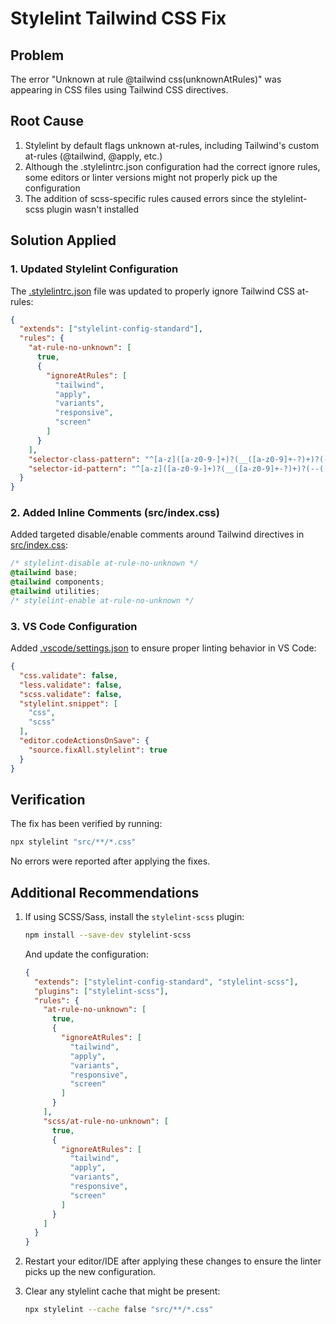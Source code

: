 # Stylelint Tailwind CSS Fix

## Problem
The error "Unknown at rule @tailwind css(unknownAtRules)" was appearing in CSS files using Tailwind CSS directives.

## Root Cause
1. Stylelint by default flags unknown at-rules, including Tailwind's custom at-rules (@tailwind, @apply, etc.)
2. Although the .stylelintrc.json configuration had the correct ignore rules, some editors or linter versions might not properly pick up the configuration
3. The addition of scss-specific rules caused errors since the stylelint-scss plugin wasn't installed

## Solution Applied

### 1. Updated Stylelint Configuration
The [.stylelintrc.json](file:///c:/Users/vinay/carrental/azure-drive-hub/.stylelintrc.json) file was updated to properly ignore Tailwind CSS at-rules:

```json
{
  "extends": ["stylelint-config-standard"],
  "rules": {
    "at-rule-no-unknown": [
      true,
      {
        "ignoreAtRules": [
          "tailwind",
          "apply",
          "variants",
          "responsive",
          "screen"
        ]
      }
    ],
    "selector-class-pattern": "^[a-z]([a-z0-9-]+)?(__([a-z0-9]+-?)+)?(--([a-z0-9]+-?)+)?(\\[.+\\])?$",
    "selector-id-pattern": "^[a-z]([a-z0-9-]+)?(__([a-z0-9]+-?)+)?(--([a-z0-9]+-?)+)?(\\[.+\\])?$"
  }
}
```

### 2. Added Inline Comments (src/index.css)
Added targeted disable/enable comments around Tailwind directives in [src/index.css](file:///c:/Users/vinay/carrental/azure-drive-hub/src/index.css):

```css
/* stylelint-disable at-rule-no-unknown */
@tailwind base;
@tailwind components;
@tailwind utilities;
/* stylelint-enable at-rule-no-unknown */
```

### 3. VS Code Configuration
Added [.vscode/settings.json](file:///c:/Users/vinay/carrental/azure-drive-hub/.vscode/settings.json) to ensure proper linting behavior in VS Code:

```json
{
  "css.validate": false,
  "less.validate": false,
  "scss.validate": false,
  "stylelint.snippet": [
    "css",
    "scss"
  ],
  "editor.codeActionsOnSave": {
    "source.fixAll.stylelint": true
  }
}
```

## Verification
The fix has been verified by running:
```bash
npx stylelint "src/**/*.css"
```

No errors were reported after applying the fixes.

## Additional Recommendations

1. If using SCSS/Sass, install the `stylelint-scss` plugin:
   ```bash
   npm install --save-dev stylelint-scss
   ```

   And update the configuration:
   ```json
   {
     "extends": ["stylelint-config-standard", "stylelint-scss"],
     "plugins": ["stylelint-scss"],
     "rules": {
       "at-rule-no-unknown": [
         true,
         {
           "ignoreAtRules": [
             "tailwind",
             "apply",
             "variants",
             "responsive",
             "screen"
           ]
         }
       ],
       "scss/at-rule-no-unknown": [
         true,
         {
           "ignoreAtRules": [
             "tailwind",
             "apply",
             "variants",
             "responsive",
             "screen"
           ]
         }
       ]
     }
   }
   ```

2. Restart your editor/IDE after applying these changes to ensure the linter picks up the new configuration.

3. Clear any stylelint cache that might be present:
   ```bash
   npx stylelint --cache false "src/**/*.css"
   ```